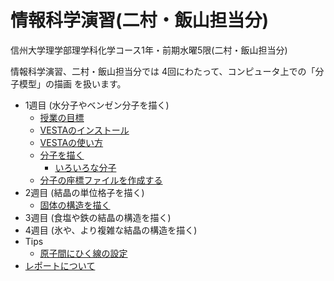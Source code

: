 # 情報科学演習(二村・飯山担当分)

信州大学理学部理学科化学コース1年・前期水曜5限(二村・飯山担当分)

情報科学演習、二村・飯山担当分では 4回にわたって、コンピュータ上での「分子模型」の描画 を扱います。

- 1週目 (水分子やベンゼン分子を描く)
  - [授業の目標](docs/aim.md)
  - [VESTAのインストール](docs/install.md)
  - [VESTAの使い方](docs/howtouse.md)
  - [分子を描く](docs/molecule.md)
    - [いろいろな分子](docs/samples.md)  
  - [分子の座標ファイルを作成する](docs/xyzfile.md)
- 2週目 (結晶の単位格子を描く)
  - [固体の構造を描く](docs/solid.md)  
- 3週目 (食塩や鉄の結晶の構造を描く)
- 4週目 (氷や、より複雑な結晶の構造を描く)
- Tips
  - [原子間にひく線の設定](tips/bond.md)
- [レポートについて](tips/report.md)
